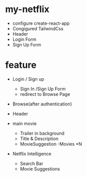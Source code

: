 # my-netflix

- configure create-react-app
- Congigured TailwindCss
- Header
- Login Form
- Sign Up Form


# feature
- Login / Sign up
  - Sign In /Sign Up Form
  - redirect to Browse Page
-  Browse(after authentication)
  - Header
  - main movie
     -  Trailer in background
     - Title  & Description
     - MovieSuggestion
        -Movies *N

- Netflix Intelligence
   - Search Bar
   - Movie Suggestions
